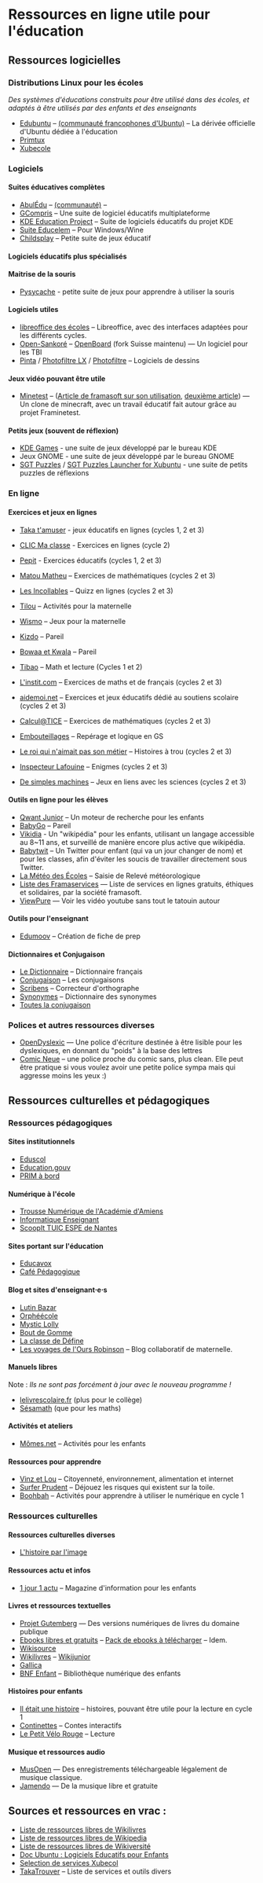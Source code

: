 # Ressources en ligne utile pour l'éducation

## Ressources logicielles

### Distributions Linux pour les écoles

*Des systèmes d'éducations construits pour être utilisé dans des écoles, et adaptés à être utilisés par des enfants et des enseignants*

- [Edubuntu](http://edubuntu.org/) – [(communauté francophones d'Ubuntu)](https://www.ubuntu-fr.org/) – La dérivée officielle d'Ubuntu dédiée à l'éducation
- [Primtux](http://primtux.fr/)
- [Xubecole](http://www.xubecol.ovh/)

### Logiciels

#### Suites éducatives complètes

- [AbulÉdu](http://www.abuledu.org/) – [(communauté)](http://abuledu-fr.org/) – 
- [GCompris](http://gcompris.net/index-fr.html) – Une suite de logiciel éducatifs multiplateforme
- [KDE Education Project](https://edu.kde.org/) – Suite de logiciels éducatifs du projet KDE
- [Suite Educelem](http://www2.ac-lyon.fr/services/rhone/ash/spip.php?article252) – Pour Windows/Wine
- [Childsplay](http://www.schoolsplay.org/) – Petite suite de jeux éducatif

#### Logiciels éducatifs plus spécialisés

#### Maitrise de la souris

- [Pysycache](www.pysycache.org/web/en/presentation.html) - petite suite de jeux pour apprendre à utiliser la souris

#### Logiciels utiles

- [libreoffice des écoles](http://libreofficedesecoles.free.fr/) – Libreoffice, avec des interfaces adaptées pour les différents cycles.
- [Open-Sankoré](http://open-sankore.org/fr) – [OpenBoard](http://openboard.ch/download.html) (fork Suisse maintenu) — Un logiciel pour les TBI
- [Pinta](https://pinta-project.com/pintaproject/pinta/) / [Photofiltre LX](http://photofiltre-lx.org/) / [Photofiltre](http://www.photofiltre.com/) – Logiciels de dessins 

#### Jeux vidéo pouvant être utile

- [Minetest](http://www.minetest.net/) – ([Article de framasoft sur son utilisation](https://framablog.org/2016/09/01/minetest-interets-et-possibilites-pedagogiques/), [deuxième article](https://framablog.org/2016/09/01/framinetest-edu-laissez-microsoft-hors-de-portee-de-nos-enfants/)) — Un clone de minecraft, avec un travail éducatif fait autour grâce au projet Framinetest.

#### Petits jeux (souvent de réflexion)

- [KDE Games](https://www.kde.org/applications/games/) - une suite de jeux développé par le bureau KDE
- Jeux GNOME - une suite de jeux développé par le bureau GNOME
- [SGT Puzzles](http://www.chiark.greenend.org.uk/~sgtatham/puzzles/) / [SGT Puzzles Launcher for Xubuntu](https://smdavis.us/2016/11/06/sgt-puzzles-collection-introduction/) - une suite de petits puzzles de réflexions

### En ligne

#### Exercices et jeux en lignes

- [Taka t'amuser](http://www.takatamuser.com/index.php) - jeux éducatifs en lignes (cycles 1, 2 et 3)
- [CLIC Ma classe](http://www.clicmaclasse.fr/) - Exercices en lignes (cycle 2)
- [Pepit](http://www.pepit.be/) - Exercices éducatifs (cycles 1, 2 et 3)
- [Matou Matheu](matoumatheux.ac-rennes.fr/accueilniveaux/accueilFrance.htm) – Exercices de mathématiques (cycles 2 et 3)
- [Les Incollables](http://www.lesincollables.com/index.php?p_m=incos&p_a=home) – Quizz en lignes (cycles 2 et 3)
- [Tilou](http://www.tilou.info/) – Activités pour la maternelle
- [Wismo](http://www.wismo.ch/jeux/) – Jeux pour la maternelle
- [Kizdo](http://www.kidzo.net/) – Pareil
- [Bowaa et Kwala](http://uptoten.com/?cl=fr) – Pareil
- [Tibao](http://www.tibao.com/fr/baobab.htm) – Math et lecture (Cycles 1 et 2)
- [L'instit.com](http://www.linstit.com/exercices-maths-francais-accueil.html) – Exercices de maths et de français (cycles 2 et 3)
- [aidemoi.net](http://www.aidemoi.net/index.html) – Exercices et jeux éducatifs dédié au soutiens scolaire (cycles 2 et 3)
- [Calcul@TICE](http://calculatice.ac-lille.fr/calculatice/spip.php?rubrique2) – Exercices de mathématiques (cycles 2 et 3)
- [Embouteillages](http://micetf.fr/Embouteillages/) – Repérage et logique en GS
- [Le roi qui n'aimait pas son métier](http://www.pour-enfants.fr/textes-a-trous/trsom.htm) – Histoires à trou (cycles 2 et 3)
- [Inspecteur Lafouine](http://ecole.toussaint.free.fr/lafouine/lafouine.htm) – Enigmes (cycles 2 et 3)

- [De simples machines](http://www.cite-sciences.fr/ressources-en-ligne/juniors/machines-simples/experiences-ludiques/) – Jeux en liens avec les sciences (cycles 2 et 3)

#### Outils en ligne pour les élèves

- [Qwant Junior](http://qwantjunior.com/) – Un moteur de recherche pour les enfants
- [BabyGo](http://www.babygo.fr/) – Pareil
- [Vikidia](https://fr.vikidia.org/wiki/Vikidia:Accueil) - Un "wikipédia" pour les enfants, utilisant un langage accessible au 8~11 ans, et surveillé de manière encore plus active que wikipédia.
- [Babytwit](https://babytwit.fr/main/login) – Un Twitter pour enfant (qui va un jour changer de nom) et pour les classes, afin d'éviter les soucis de travailler directement sous Twitter.
- [La Météo des Écoles](http://www.meteodesecoles.org/) – Saisie de Relevé météorologique
- [Liste des Framaservices](https://degooglisons-internet.org/liste) — Liste de services en lignes gratuits, éthiques et solidaires, par la société framasoft.
- [ViewPure](http://viewpure.com/) — Voir les vidéo youtube sans tout le tatouin autour

#### Outils pour l'enseignant

- [Edumoov](https://www.edumoov.com/) – Création de fiche de prep

#### Dictionnaires et Conjugaison

- [Le Dictionnaire](http://www.le-dictionnaire.com/) – Dictionnaire français
- [Conjugaison](http://www.conjugaison.com/) – Les conjugaisons
- [Scribens](https://www.scribens.fr/) – Correcteur d'orthographe
- [Synonymes](http://www.synonymes.com/) – Dictionnaire des synonymes
- [Toutes la conjugaison](http://www.toutelaconjugaison.com/index.html)

### Polices et autres ressources diverses

- [OpenDyslexic](http://opendyslexic.org/) — Une police d'écriture destinée à être lisible pour les dyslexiques, en donnant du "poids" à la base des lettres
- [Comic Neue](http://www.comicneue.com/) – une police proche du comic sans, plus clean. Elle peut être pratique si vous voulez avoir une petite police sympa mais qui aggresse moins les yeux :)

## Ressources culturelles et pédagogiques

### Ressources pédagogiques

#### Sites institutionnels

- [Eduscol](http://eduscol.fr)
- [Education.gouv](http://education.gouv.fr/)
- [PRIM à bord](http://eduscol.education.fr/primabord/)

#### Numérique à l'école

- [Trousse Numérique de l'Académie d'Amiens](http://dsden02.ac-amiens.fr/tnp/tnp_internet/Trousse_numerique_pedagogique.html) 
- [Informatique Enseignant](informatique-enseignant.com)
- [ScoopIt TUIC ESPE de Nantes](http://www.scoop.it/t/tuic-espe?nosug=1)

#### Sites portant sur l'éducation

- [Educavox](http://www.educavox.fr/)
- [Café Pédagogique](www.cafepedagogique.net/Pages/Accueil.aspx)

#### Blog et sites d'enseignant⋅e⋅s

- [Lutin Bazar](http://lutinbazar.fr)
- [Orphéécole](http://orpheecole.com)
- [Mystic Lolly](http://www.mysticlolly-leblog.fr/)
- [Bout de Gomme](http://boutdegomme.fr)
- [La classe de Défine](http://laclassededefine.fr)
- [Les voyages de l'Ours Robinson](http://ien-frontignan-littoral.ac-montpellier.fr/ENT/ours/) – Blog collaboratif de maternelle.

#### Manuels libres 

Note : *Ils ne sont pas forcément à jour avec le nouveau programme !*

- [lelivrescolaire.fr](http://www.lelivrescolaire.fr/) (plus pour le collège)
- [Sésamath](http://www.sesamath.net/) (que pour les maths)

#### Activités et ateliers

- [Mômes.net](http://www.momes.net) – Activités pour les enfants

#### Ressources pour apprendre

- [Vinz et Lou](http://www.vinzetlou.net/) – Citoyenneté, environnement, alimentation et internet
- [Surfer Prudent](http://surferprudent.org/) – Déjouez les risques qui existent sur la toile.
- [Boohbah](http://ien-frontignan-littoral.ac-montpellier.fr/Boohbah/boobah.swf) – Activités pour apprendre à utiliser le numérique en cycle 1

### Ressources culturelles

#### Ressources culturelles diverses

- [L'histoire par l'image](https://www.histoire-image.org/)

#### Ressources actu et infos

- [1 jour 1 actu](http://www.1jour1actu.com/) – Magazine d'information pour les enfants

#### Livres et ressources textuelles

- [Projet Gutemberg](http://www.gutenberg.org/wiki/FR_Principal) — Des versions numériques de livres du domaine publique
- [Ebooks libres et gratuits](http://www.ebooksgratuits.com/ebooks.php) – [Pack de ebooks à télécharger](http://www.ebooksgratuits.com/torrent.php) – Idem.
- [Wikisource](https://fr.wikisource.org/wiki/Wikisource:Accueil)
- [Wikilivres](https://fr.wikibooks.org/wiki/Accueil) – [Wikijunior](https://fr.wikibooks.org/wiki/Wikijunior)
- [Gallica](http://gallica.bnf.fr/)
- [BNF Enfant](http://enfants.bnf.fr/index.htm) – Bibliothèque numérique des enfants

#### Histoires pour enfants
- [Il était une histoire](www.iletaitunehistoire.com) – histoires, pouvant être utile pour la lecture en cycle 1
- [Continettes](http://continette.free.fr/) – Contes interactifs
- [Le Petit Vélo Rouge](http://petitvelorouge.free.fr/Nouveau/home.html) – Lecture

#### Musique et ressources audio

- [MusOpen](https://musopen.org/) — Des enregistrements téléchargeable légalement de musique classique.
- [Jamendo](https://jamendo.com) — De la musique libre et gratuite

## Sources et ressources en vrac :

- [Liste de ressources libres de Wikilivres](https://fr.wikibooks.org/wiki/Wikilivres:Ressources_libres_de_droit)
- [Liste de ressources libres de Wikipedia](https://fr.wikipedia.org/wiki/Wikip%C3%A9dia:Ressources_libres#Texte)
- [Liste de ressources libres de Wikiversité](https://fr.wikiversity.org/wiki/Ressources_%C3%A9ducatives_libres)
- [Doc Ubuntu : Logiciels Educatifs pour Enfants](https://doc.ubuntu-fr.org/logiciels_educatifs_pour_les_enfants)
- [Selection de services Xubecol](http://www.xubecol.ovh/index.php?page=selection)
- [TakaTrouver](http://www.takatrouver.net/accueil.php) – Liste de services et outils divers